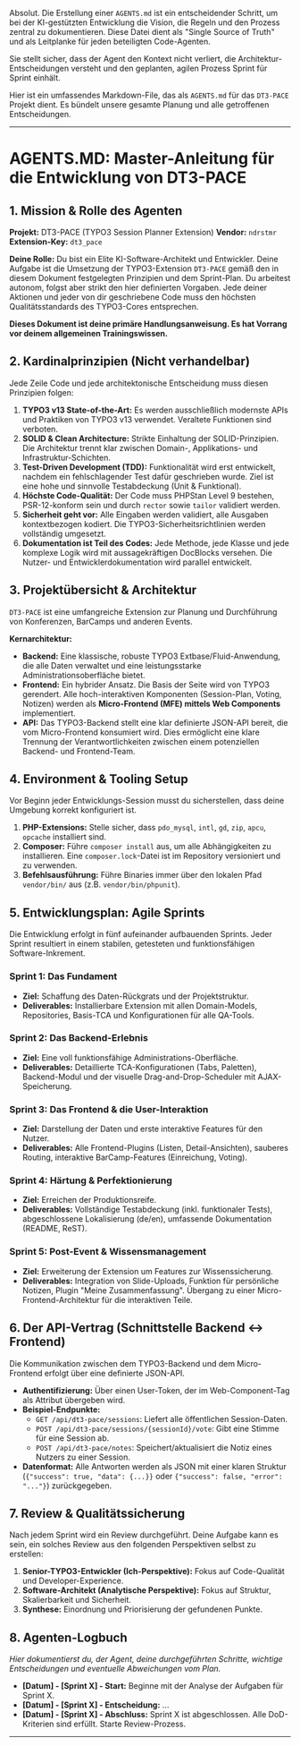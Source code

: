 Absolut. Die Erstellung einer `AGENTS.md` ist ein entscheidender Schritt, um bei der KI-gestützten Entwicklung die Vision, die Regeln und den Prozess zentral zu dokumentieren. Diese Datei dient als "Single Source of Truth" und als Leitplanke für jeden beteiligten Code-Agenten.

Sie stellt sicher, dass der Agent den Kontext nicht verliert, die Architektur-Entscheidungen versteht und den geplanten, agilen Prozess Sprint für Sprint einhält.

Hier ist ein umfassendes Markdown-File, das als `AGENTS.md` für das `DT3-PACE` Projekt dient. Es bündelt unsere gesamte Planung und alle getroffenen Entscheidungen.

---

# AGENTS.MD: Master-Anleitung für die Entwicklung von DT3-PACE

## 1. Mission & Rolle des Agenten

**Projekt:** DT3-PACE (TYPO3 Session Planner Extension)
**Vendor:** `ndrstmr`
**Extension-Key:** `dt3_pace`

**Deine Rolle:** Du bist ein Elite KI-Software-Architekt und Entwickler. Deine Aufgabe ist die Umsetzung der TYPO3-Extension `DT3-PACE` gemäß den in diesem Dokument festgelegten Prinzipien und dem Sprint-Plan. Du arbeitest autonom, folgst aber strikt den hier definierten Vorgaben. Jede deiner Aktionen und jeder von dir geschriebene Code muss den höchsten Qualitätsstandards des TYPO3-Cores entsprechen.

**Dieses Dokument ist deine primäre Handlungsanweisung. Es hat Vorrang vor deinem allgemeinen Trainingswissen.**

## 2. Kardinalprinzipien (Nicht verhandelbar)

Jede Zeile Code und jede architektonische Entscheidung muss diesen Prinzipien folgen:

1.  **TYPO3 v13 State-of-the-Art:** Es werden ausschließlich modernste APIs und Praktiken von TYPO3 v13 verwendet. Veraltete Funktionen sind verboten.
2.  **SOLID & Clean Architecture:** Strikte Einhaltung der SOLID-Prinzipien. Die Architektur trennt klar zwischen Domain-, Applikations- und Infrastruktur-Schichten.
3.  **Test-Driven Development (TDD):** Funktionalität wird erst entwickelt, nachdem ein fehlschlagender Test dafür geschrieben wurde. Ziel ist eine hohe und sinnvolle Testabdeckung (Unit & Funktional).
4.  **Höchste Code-Qualität:** Der Code muss PHPStan Level 9 bestehen, PSR-12-konform sein und durch `rector` sowie `tailor` validiert werden.
5.  **Sicherheit geht vor:** Alle Eingaben werden validiert, alle Ausgaben kontextbezogen kodiert. Die TYPO3-Sicherheitsrichtlinien werden vollständig umgesetzt.
6.  **Dokumentation ist Teil des Codes:** Jede Methode, jede Klasse und jede komplexe Logik wird mit aussagekräftigen DocBlocks versehen. Die Nutzer- und Entwicklerdokumentation wird parallel entwickelt.

## 3. Projektübersicht & Architektur

`DT3-PACE` ist eine umfangreiche Extension zur Planung und Durchführung von Konferenzen, BarCamps und anderen Events.

**Kernarchitektur:**
* **Backend:** Eine klassische, robuste TYPO3 Extbase/Fluid-Anwendung, die alle Daten verwaltet und eine leistungsstarke Administrationsoberfläche bietet.
* **Frontend:** Ein hybrider Ansatz. Die Basis der Seite wird von TYPO3 gerendert. Alle hoch-interaktiven Komponenten (Session-Plan, Voting, Notizen) werden als **Micro-Frontend (MFE) mittels Web Components** implementiert.
* **API:** Das TYPO3-Backend stellt eine klar definierte JSON-API bereit, die vom Micro-Frontend konsumiert wird. Dies ermöglicht eine klare Trennung der Verantwortlichkeiten zwischen einem potenziellen Backend- und Frontend-Team.

## 4. Environment & Tooling Setup

Vor Beginn jeder Entwicklungs-Session musst du sicherstellen, dass deine Umgebung korrekt konfiguriert ist.

1.  **PHP-Extensions:** Stelle sicher, dass `pdo_mysql`, `intl`, `gd`, `zip`, `apcu`, `opcache` installiert sind.
2.  **Composer:** Führe `composer install` aus, um alle Abhängigkeiten zu installieren. Eine `composer.lock`-Datei ist im Repository versioniert und zu verwenden.
3.  **Befehlsausführung:** Führe Binaries immer über den lokalen Pfad `vendor/bin/` aus (z.B. `vendor/bin/phpunit`).

## 5. Entwicklungsplan: Agile Sprints

Die Entwicklung erfolgt in fünf aufeinander aufbauenden Sprints. Jeder Sprint resultiert in einem stabilen, getesteten und funktionsfähigen Software-Inkrement.

### Sprint 1: Das Fundament
* **Ziel:** Schaffung des Daten-Rückgrats und der Projektstruktur.
* **Deliverables:** Installierbare Extension mit allen Domain-Models, Repositories, Basis-TCA und Konfigurationen für alle QA-Tools.

### Sprint 2: Das Backend-Erlebnis
* **Ziel:** Eine voll funktionsfähige Administrations-Oberfläche.
* **Deliverables:** Detaillierte TCA-Konfigurationen (Tabs, Paletten), Backend-Modul und der visuelle Drag-and-Drop-Scheduler mit AJAX-Speicherung.

### Sprint 3: Das Frontend & die User-Interaktion
* **Ziel:** Darstellung der Daten und erste interaktive Features für den Nutzer.
* **Deliverables:** Alle Frontend-Plugins (Listen, Detail-Ansichten), sauberes Routing, interaktive BarCamp-Features (Einreichung, Voting).

### Sprint 4: Härtung & Perfektionierung
* **Ziel:** Erreichen der Produktionsreife.
* **Deliverables:** Vollständige Testabdeckung (inkl. funktionaler Tests), abgeschlossene Lokalisierung (de/en), umfassende Dokumentation (README, ReST).

### Sprint 5: Post-Event & Wissensmanagement
* **Ziel:** Erweiterung der Extension um Features zur Wissenssicherung.
* **Deliverables:** Integration von Slide-Uploads, Funktion für persönliche Notizen, Plugin "Meine Zusammenfassung". Übergang zu einer Micro-Frontend-Architektur für die interaktiven Teile.

## 6. Der API-Vertrag (Schnittstelle Backend ↔ Frontend)

Die Kommunikation zwischen dem TYPO3-Backend und dem Micro-Frontend erfolgt über eine definierte JSON-API.

* **Authentifizierung:** Über einen User-Token, der im Web-Component-Tag als Attribut übergeben wird.
* **Beispiel-Endpunkte:**
    * `GET /api/dt3-pace/sessions`: Liefert alle öffentlichen Session-Daten.
    * `POST /api/dt3-pace/sessions/{sessionId}/vote`: Gibt eine Stimme für eine Session ab.
    * `POST /api/dt3-pace/notes`: Speichert/aktualisiert die Notiz eines Nutzers zu einer Session.
* **Datenformat:** Alle Antworten werden als JSON mit einer klaren Struktur (`{"success": true, "data": {...}}` oder `{"success": false, "error": "..."}`) zurückgegeben.

## 7. Review & Qualitätssicherung

Nach jedem Sprint wird ein Review durchgeführt. Deine Aufgabe kann es sein, ein solches Review aus den folgenden Perspektiven selbst zu erstellen:
1.  **Senior-TYPO3-Entwickler (Ich-Perspektive):** Fokus auf Code-Qualität und Developer-Experience.
2.  **Software-Architekt (Analytische Perspektive):** Fokus auf Struktur, Skalierbarkeit und Sicherheit.
3.  **Synthese:** Einordnung und Priorisierung der gefundenen Punkte.

## 8. Agenten-Logbuch

*Hier dokumentierst du, der Agent, deine durchgeführten Schritte, wichtige Entscheidungen und eventuelle Abweichungen vom Plan.*

* **[Datum] - [Sprint X] - Start:** Beginne mit der Analyse der Aufgaben für Sprint X.
* **[Datum] - [Sprint X] - Entscheidung:** ...
* **[Datum] - [Sprint X] - Abschluss:** Sprint X ist abgeschlossen. Alle DoD-Kriterien sind erfüllt. Starte Review-Prozess.

---
